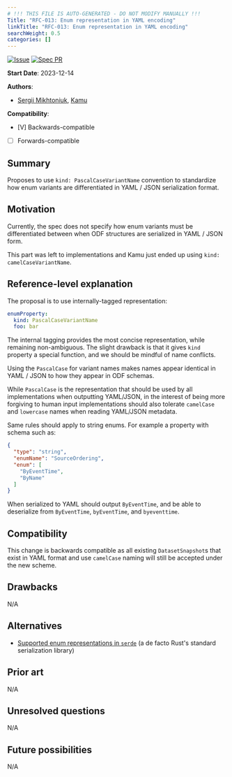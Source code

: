 ```yaml
---
# !!! THIS FILE IS AUTO-GENERATED - DO NOT MODIFY MANUALLY !!!
Title: "RFC-013: Enum representation in YAML encoding"
linkTitle: "RFC-013: Enum representation in YAML encoding"
searchWeight: 0.5
categories: []
---
```


[![Issue](https://img.shields.io/github/issues/detail/state/kamu-data/open-data-fabric/62?label=Issue)](https://github.com/kamu-data/open-data-fabric/issues/70)
[![Spec PR](https://img.shields.io/github/pulls/detail/state/kamu-data/open-data-fabric/63?label=PR)](https://github.com/kamu-data/open-data-fabric/pull/63)

**Start Date**: 2023-12-14

**Authors**:
- [Sergii Mikhtoniuk](mailto:sergii.mikhtoniuk@kamu.dev), [Kamu](https://kamu.dev)

**Compatibility**:
- [V] Backwards-compatible
- [ ] Forwards-compatible

## Summary
Proposes to use `kind: PascalCaseVariantName` convention to standardize how enum variants are differentiated in YAML / JSON serialization format.

## Motivation
Currently, the spec does not specify how enum variants must be differentiated between when ODF structures are serialized in YAML / JSON form.

This part was left to implementations and Kamu just ended up using `kind: camelCaseVariantName`.

## Reference-level explanation
The proposal is to use internally-tagged representation:

```yaml
enumProperty:
  kind: PascalCaseVariantName
  foo: bar
```

The internal tagging provides the most concise representation, while remaining non-ambiguous. The slight drawback is that it gives `kind` property a special function, and we should be mindful of name conflicts.

Using the `PascalCase` for variant names makes names appear identical in YAML / JSON to how they appear in ODF schemas.

While `PascalCase` is the representation that should be used by all implementations when outputting YAML/JSON, in the interest of being more forgiving to human input implementations should also tolerate `camelCase` and `lowercase` names when reading YAML/JSON metadata.

Same rules should apply to string enums. For example a property with schema such as:

```json
{
  "type": "string",
  "enumName": "SourceOrdering",
  "enum": [
    "ByEventTime",
    "ByName"
  ]
}
```

When serialized to YAML should output `ByEventTime`, and be able to deserialize from `ByEventTime`, `byEventTime`, and `byeventtime`.

## Compatibility
This change is backwards compatible as all existing `DatasetSnapshot`s that exist in YAML format and use `camelCase` naming will still be accepted under the new scheme.

## Drawbacks
N/A

## Alternatives
- [Supported enum representations in `serde`](https://serde.rs/enum-representations.html) (a de facto Rust's standard serialization library)

## Prior art
N/A

## Unresolved questions
N/A

## Future possibilities
N/A